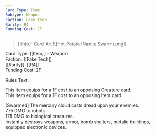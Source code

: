 ```yaml
---
Card Type: Item
Subtype: Weapon
Faction: Fake Tech
Rarity: R4
Funding Cost: 2F
---
```

> [!info]- Card Art
> ![[Hot Potato (Nanite Swarm).png]]

Card Type: [[Item]] - Weapon  
Faction: [[Fake Tech]]  
[[Rarity]]: [[R4]]  
Funding Cost: 2F  

Rules Text:  

This Item equips for a 1F cost to an opposing Creature card.  
This Item equips for a 1F cost to an opposing Item card.  

[Swarmed] The mercury cloud casts dread upon your enemies.  
775 DMG to robots.  
175 DMG to biological creatures.  
Instantly destroys weapons, armor, bomb shelters, metalic buildings, equipped electronic devices.  